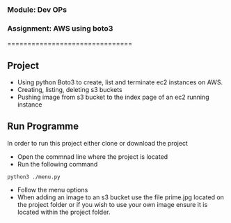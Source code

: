 ### Module: Dev OPs
### Assignment: AWS using boto3
===============================

## Project
* Using python Boto3 to create, list and terminate ec2 instances on AWS. 
* Creating, listing, deleting s3 buckets
* Pushing image from s3 bucket to the index page of an ec2 running instance

## Run Programme
In order to run this project either clone or download the project
* Open the commnad line where the project is located
* Run the following command

~~~
python3 ./menu.py
~~~
    
 * Follow the menu options
 * When adding an image to an s3 bucket use the file prime.jpg located on the project folder or if you wish to use your own image ensure it is located within the project folder.
    
  



    
